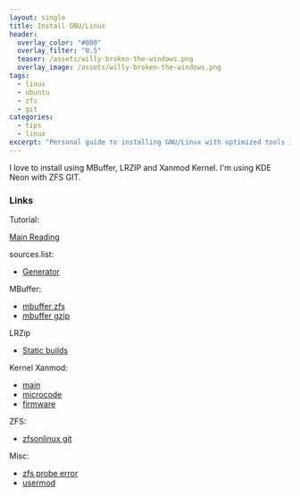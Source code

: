 ```yaml
---
layout: single
title: Install GNU/Linux
header:
  overlay_color: "#000"
  overlay_filter: "0.5"
  teaser: /assets/willy-broken-the-windows.png
  overlay_image: /assets/willy-broken-the-windows.png
tags:
  - linux
  - ubuntu
  - zfs
  - git
categories:
  - tips
  - linux
excerpt: "Personal guide to installing GNU/Linux with optimized tools including MBuffer, LRZIP, Xanmod Kernel, and ZFS. KDE Neon setup with performance enhancements."
---
```

I love to install using MBuffer, LRZIP and Xanmod Kernel. I'm using KDE Neon with ZFS GIT.

### Links

Tutorial:

[Main Reading](https://github.com/zfsonlinux/zfs/wiki/Ubuntu-16.04-Root-on-ZFS)

sources.list:

* [Generator](https://repogen.simplylinux.ch/generate.php)

MBuffer:

* [mbuffer zfs](http://everycity.co.uk/alasdair/2010/07/using-mbuffer-to-speed-up-slow-zfs-send-zfs-receive/)
* [mbuffer gzip](http://unix.stackexchange.com/questions/48399/fast-way-to-copy-a-large-file-on-a-lan)

LRZip

* [Static builds](http://ck.kolivas.org/apps/lrzip/Static%20Builds/)

Kernel Xanmod:

* [main](https://xanmod.org/)
* [microcode](https://sourceforge.net/projects/xanmod/files/microcode/amd/)
* [firmware](https://sourceforge.net/projects/xanmod/files/firmwares/)

ZFS:

* [zfsonlinux git](https://jpmrblood.github.io/zfs/linux/ubuntu/zol-git-on-xenial/)

Misc:

* [zfs probe error](http://askubuntu.com/questions/827126/zfs-grub-probe-error-failed-to-get-canonical-path-of-dev-disk-name)
* [usermod](http://www.howtogeek.com/50787/add-a-user-to-a-group-or-second-group-on-linux/)
